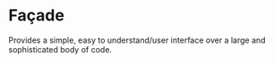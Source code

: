 # Façade
Provides a simple, easy to understand/user interface over a large and sophisticated body of code.
